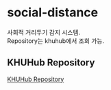 # social-distance
사회적 거리두기 감지 시스템.  
Repository는 khuhub에서 조회 가능.

## KHUHub Repository
[KHUHub Repository](http://khuhub.khu.ac.kr/2021-1-capstone-design2/2015104230)
